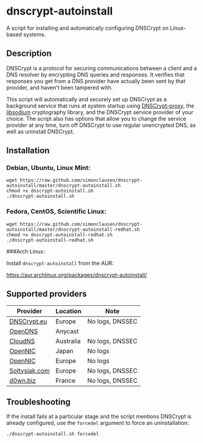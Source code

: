 dnscrypt-autoinstall
====================
A script for installing and automatically configuring DNSCrypt on Linux-based systems.

## Description

DNSCrypt is a protocol for securing communications between a client and a DNS resolver by encrypting DNS queries and responses. It verifies that responses you get from a DNS provider have actually been sent by that provider, and haven't been tampered with.

This script will automatically and securely set up DNSCrypt as a background service that runs at system startup using [DNSCrypt-proxy](https://github.com/jedisct1/dnscrypt-proxy/), the [libsodium](https://github.com/jedisct1/libsodium) cryptography library, and the DNSCrypt service provider of your choice. The script also has options that allow you to change the service provider at any time, turn off DNSCrypt to use regular unencrypted DNS, as well as uninstall DNSCrypt.

## Installation
### Debian, Ubuntu, Linux Mint:

```
wget https://raw.github.com/simonclausen/dnscrypt-autoinstall/master/dnscrypt-autoinstall.sh
chmod +x dnscrypt-autoinstall.sh
./dnscrypt-autoinstall.sh
```

### Fedora, CentOS, Scientific Linux:

```
wget https://raw.github.com/simonclausen/dnscrypt-autoinstall/master/dnscrypt-autoinstall-redhat.sh
chmod +x dnscrypt-autoinstall-redhat.sh
./dnscrypt-autoinstall-redhat.sh
```

###Arch Linux:

Install `dnscrypt-autoinstall` from the AUR:

https://aur.archlinux.org/packages/dnscrypt-autoinstall/

## Supported providers

Provider | Location | Note
-------- | -------- | ----
[DNSCrypt.eu](https://dnscrypt.eu/) | Europe | No logs, DNSSEC
[OpenDNS](https://www.opendns.com/about/innovations/dnscrypt/) | Anycast | 
[CloudNS](https://cloudns.com.au/) | Australia | No logs, DNSSEC
[OpenNIC](https://www.opennicproject.org/) | Japan | No logs
[OpenNIC](https://www.opennicproject.org/) | Europe | No logs
[Soltysiak.com](http://dc1.soltysiak.com/) | Europe | No logs, DNSSEC
[d0wn.biz](https://dns.d0wn.biz/) | France | No logs, DNSSEC

## Troubleshooting
If the install fails at a particular stage and the script mentions DNSCrypt is already configured, use the `forcedel` argument to force an uninstallation:

```
./dnscrypt-autoinstall.sh forcedel
```
